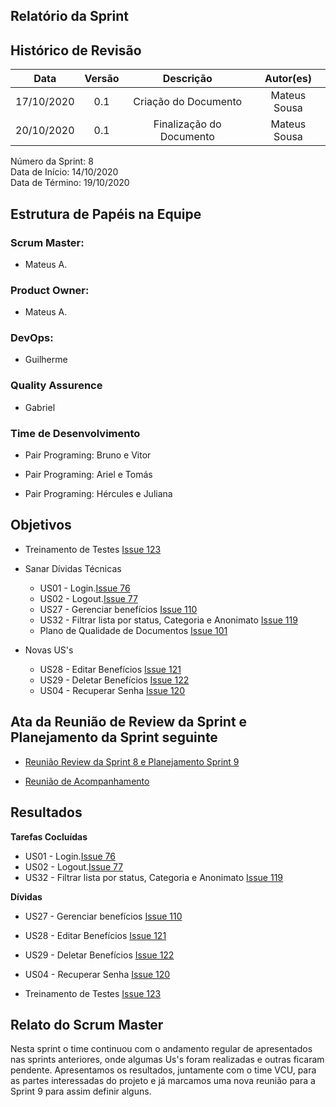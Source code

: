 
## Relatório da Sprint

## Histórico de Revisão

|   Data   |  Versão  |        Descrição       |          Autor(es)          |
|:--------:|:--------:|:----------------------:|:---------------------------:|
|17/10/2020|   0.1    | Criação do Documento        |   Mateus Sousa   |
|20/10/2020|   0.1    | Finalização do Documento        |   Mateus Sousa   |

Número da Sprint: 8 <br>
Data de Início:  14/10/2020 <br>
Data de Término: 19/10/2020 <br>

## Estrutura de Papéis na Equipe

### Scrum Master:
- Mateus A.

### Product Owner:
- Mateus A.

### DevOps:
- Guilherme

### Quality Assurence
- Gabriel


### Time de Desenvolvimento

- Pair Programing: Bruno e Vitor
  

- Pair Programing: Ariel e Tomás
  

- Pair Programing: Hércules e Juliana


## Objetivos

- Treinamento de Testes [Issue 123](https://github.com/fga-eps-mds/2020.1-Grupo6/issues/123)

- Sanar Dívidas Técnicas
  - US01 - Login.[Issue 76](https://github.com/fga-eps-mds/2020.1-Grupo6/issues/76)
  - US02 - Logout.[Issue 77](https://github.com/fga-eps-mds/2020.1-Grupo6/issues/77)  
  - US27 - Gerenciar benefícios [Issue 110](https://github.com/fga-eps-mds/2020.1-Grupo6/issues/110)
  - US32 - Filtrar lista por status, Categoria e Anonimato [Issue 119](https://github.com/fga-eps-mds/2020.1-Grupo6/issues/119)
  - Plano de Qualidade de Documentos [Issue 101](https://github.com/fga-eps-mds/2020.1-Grupo6/issues/101)

- Novas US's
  - US28 - Editar Benefícios [Issue 121](https://github.com/fga-eps-mds/2020.1-Grupo6/issues/121)
  - US29 - Deletar Benefícios [Issue 122](https://github.com/fga-eps-mds/2020.1-Grupo6/issues/122)
  - US04 - Recuperar Senha [Issue 120](https://github.com/fga-eps-mds/2020.1-Grupo6/issues/120)


## Ata da Reunião de Review da Sprint e Planejamento da Sprint seguinte

- [Reunião Review da Sprint 8 e Planejamento Sprint 9](https://github.com/fga-eps-mds/2020.1-Grupo6/issues/135)

- [Reunião de Acompanhamento](https://github.com/fga-eps-mds/2020.1-Grupo6/issues/126)


## Resultados

**Tarefas Cocluídas** 
- US01 - Login.[Issue 76](https://github.com/fga-eps-mds/2020.1-Grupo6/issues/76)
- US02 - Logout.[Issue 77](https://github.com/fga-eps-mds/2020.1-Grupo6/issues/77)
- US32 - Filtrar lista por status, Categoria e Anonimato [Issue 119](https://github.com/fga-eps-mds/2020.1-Grupo6/issues/119)

**Dívidas**

- US27 - Gerenciar benefícios [Issue 110](https://github.com/fga-eps-mds/2020.1-Grupo6/issues/110)
- US28 - Editar Benefícios [Issue 121](https://github.com/fga-eps-mds/2020.1-Grupo6/issues/121)
- US29 - Deletar Benefícios [Issue 122](https://github.com/fga-eps-mds/2020.1-Grupo6/issues/122)
- US04 - Recuperar Senha [Issue 120](https://github.com/fga-eps-mds/2020.1-Grupo6/issues/120)

- Treinamento de Testes [Issue 123](https://github.com/fga-eps-mds/2020.1-Grupo6/issues/123)

## Relato do Scrum Master

Nesta sprint o time continuou com o andamento regular de apresentados nas sprints anteriores, onde algumas Us's foram realizadas e outras ficaram pendente. Apresentamos os resultados, juntamente com o time VCU, para as partes interessadas do projeto e já marcamos uma nova reunião para a Sprint 9 para assim definir alguns. 